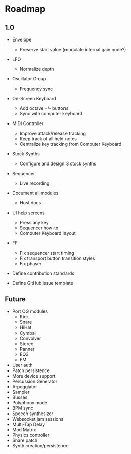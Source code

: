 # Roadmap

## 1.0

+ Envelope
  - Preserve start value (modulate internal gain node?)

+ LFO
  - Normalize depth

+ Oscillator Group
  - Frequency sync

+ On-Screen Keyboard
  - Add octave +/- buttons
  - Sync with computer keyboard

+ MIDI Controller
  - Improve attack/release tracking
  - Keep track of all held notes
  - Centralize key tracking from Computer Keyboard

+ Stock Synths
  - Configure and design 3 stock synths

+ Sequencer
  - Live recording

+ Document all modules
  - Host docs

+ UI help screens
  - Press any key
  - Sequencer how-to
  - Computer Keyboard layout

+ FF
  - Fix sequencer start timing
  - Fix transport button transition styles
  - Fix phaser

+ Define contribution standards

+ Define GitHub issue template

## Future
+ Port OG modules
  - Kick
  - Snare
  - HiHat
  - Cymbal
  - Convolver
  - Stereo
  - Panner
  - EQ3
  - FM
+ User auth
+ Patch persistence
+ More device support
+ Percussion Generator
+ Arpeggiator
+ Sampler
+ Busses
+ Polyphony mode
+ BPM sync
+ Speech synthesizer
+ Websocket jam sessions
+ Multi-Tap Delay
+ Mod Matrix
+ Physics controller
+ Share patch
+ Synth creation/persistence
